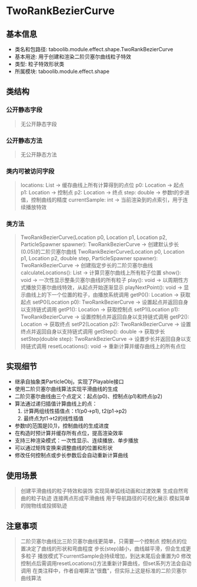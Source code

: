 # TwoRankBezierCurve

## 基本信息
- 类名和包路径: taboolib.module.effect.shape.TwoRankBezierCurve
- 基本用途: 用于创建和渲染二阶贝塞尔曲线粒子特效
- 类型: 粒子特效形状类
- 所属模块: taboolib.module.effect.shape

## 类结构

### 公开静态字段
> 无公开静态字段

### 公开静态方法
> 无公开静态方法

### 类内可被访问字段
> locations: List<Location> -> 缓存曲线上所有计算得到的点位
> p0: Location -> 起点
> p1: Location -> 控制点
> p2: Location -> 终点
> step: double -> 参数t的步进值，控制曲线的精度
> currentSample: int -> 当前渲染到的点索引，用于连续播放特效

### 类方法
> TwoRankBezierCurve(Location p0, Location p1, Location p2, ParticleSpawner spawner): TwoRankBezierCurve -> 创建默认步长(0.05)的二阶贝塞尔曲线
> TwoRankBezierCurve(Location p0, Location p1, Location p2, double step, ParticleSpawner spawner): TwoRankBezierCurve -> 创建指定步长的二阶贝塞尔曲线
> calculateLocations(): List<Location> -> 计算贝塞尔曲线上所有粒子位置
> show(): void -> 一次性显示整条贝塞尔曲线的所有粒子
> play(): void -> 以周期性方式播放贝塞尔曲线特效，从起点开始逐渐显示
> playNextPoint(): void -> 显示曲线上的下一个位置的粒子，由播放系统调用
> getP0(): Location -> 获取起点
> setP0(Location p0): TwoRankBezierCurve -> 设置起点并返回自身以支持链式调用
> getP1(): Location -> 获取控制点
> setP1(Location p1): TwoRankBezierCurve -> 设置控制点并返回自身以支持链式调用
> getP2(): Location -> 获取终点
> setP2(Location p2): TwoRankBezierCurve -> 设置终点并返回自身以支持链式调用
> getStep(): double -> 获取步长
> setStep(double step): TwoRankBezierCurve -> 设置步长并返回自身以支持链式调用
> resetLocations(): void -> 重新计算并缓存曲线上的所有点位

## 实现细节
- 继承自抽象类ParticleObj，实现了Playable接口
- 使用二阶贝塞尔曲线算法实现平滑曲线的生成
- 二阶贝塞尔曲线由三个点定义：起点(p0)、控制点(p1)和终点(p2)
- 算法通过递归插值计算曲线上的点：
  1. 计算两组线性插值点：t1(p0→p1), t2(p1→p2)
  2. 最终点为t1→t2的线性插值
- 参数t的范围是[0,1)，控制曲线的生成进度
- 在构造时预计算并缓存所有点位，提高渲染效率
- 支持三种渲染模式：一次性显示、连续播放、单步播放
- 可以通过矩阵变换来调整曲线的位置和形状
- 修改任何控制点或步长参数后会自动重新计算曲线

## 使用场景
> 创建平滑曲线的粒子特效和装饰
> 实现简单弧线动画和过渡效果
> 生成自然弯曲的粒子轨迹
> 连接两点形成平滑曲线
> 用于导航路径的可视化展示
> 模拟简单的抛物线或投掷轨迹

## 注意事项
> 二阶贝塞尔曲线比三阶贝塞尔曲线更简单，只需要一个控制点
> 控制点的位置决定了曲线的形状和弯曲程度
> 步长(step)越小，曲线越平滑，但会生成更多粒子
> 播放模式下currentSample会持续增加，到达末尾后会重置为0
> 修改控制点后需调用resetLocations()方法重新计算曲线，但set系列方法会自动调用
> 在类注释中，作者自嘲算法"很蠢"，但实际上这是标准的二阶贝塞尔曲线算法
